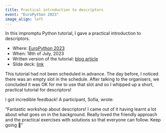 ```yaml
---
title: Practical introduction to descriptors
event: "EuroPython 2023"
image_align: left
---
```


In this impromptu Python tutorial, I gave a practical introduction to descriptors.

 - Where: [EuroPython 2023](http://ep2023.europython.eu/session/practical-introduction-to-descriptors)
 - When: 18th of July, 2023
 - Written version of the tutorial: [blog article][article]
 - Slide deck: [link](https://github.com/mathspp/talks/blob/main/20230718-practical_introduction_to_descriptors/slides.pdf)

This tutorial had not been scheduled in advance.
The day before, I noticed there was an empty slot in the schedule.
After talking to the organisers, we concluded it was OK for me to use that slot and so I whipped up a short, practical tutorial for descriptors!

I got incredible feedback!
A participant, Sofia, wrote:

“Fantastic workshop about descriptors!
I came out of it having learnt a lot about what goes on in the background.
Really loved the friendly approach and the practical exercises with solutions so that everyone can follow.
Keep going 🚀”


[article]: /blog/pydonts/describing-descriptors
